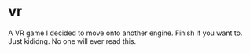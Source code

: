 # vr
A VR game I decided to move onto another engine. Finish if you want to. Just kididng. No one will ever read this.
